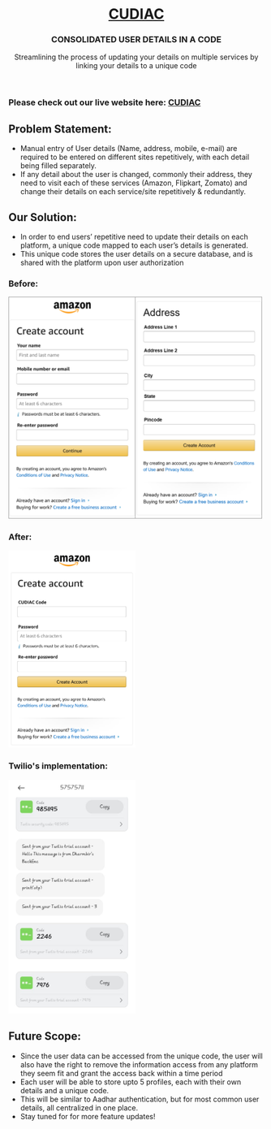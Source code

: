 <h1 align="center"><a href="http://cudiac.co/">CUDIAC</a></h1>
<h3 align="center">CONSOLIDATED USER DETAILS IN A CODE</h3>
<p align="center">Streamlining the process of updating your details on multiple services by linking your details to a unique code</p>

<br>

### Please check out our live website here: <a href="https://hs20230409.pythonanywhere.com/app1/">CUDIAC</a>

## Problem Statement:
- Manual entry of User details (Name, address, mobile, e-mail) are required to be entered on different sites repetitively, with each detail being filled separately.
- If any detail about the user is changed, commonly their address, they need to visit each of these services (Amazon, Flipkart, Zomato) and change their details on each service/site repetitively & redundantly. 
## Our Solution:
- In order to end users’ repetitive need to update their details on each platform, a unique code mapped to each user’s details is generated.
- This unique code stores the user details on a secure database, and is shared with the platform upon user authorization

<h3>Before:</h3>
<img src="./img/Bfr_Full.png" width="500px"></img>
<h3>After:</h3>
<img src="./img/Aftr.png" width="250px"></img>
<h3>Twilio's implementation:</h3>
<img src="https://raw.githubusercontent.com/hitensam/CUDIAC/main/img/OTP_Twilio.png" width="250px"></img>

<!--<img src="https://user-images.githubusercontent.com/30778907/230761607-bfeeaa36-5e05-4393-ab29-91ee71154159.png" width="250px"></img>-->


## Future Scope:
- Since the user data can be accessed from the unique code, the user will also have the right to remove the information access from any platform they seem fit and grant the access back within a time period
- Each user will be able to store upto 5 profiles, each with their own details and a unique code. 
- This will be similar to Aadhar authentication, but for most common user details, all centralized in one place.
- Stay tuned for for more feature updates!
